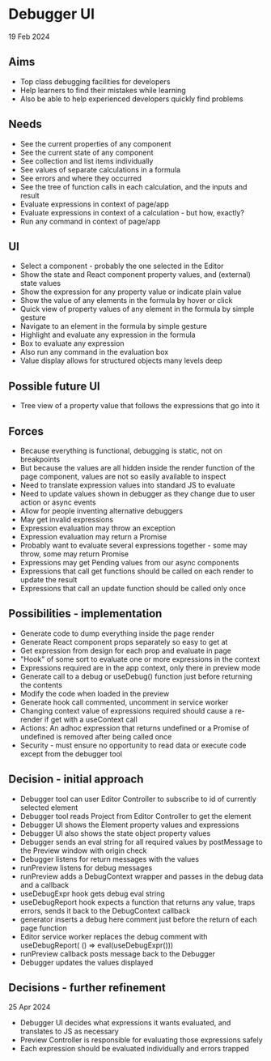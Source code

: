 Debugger UI
===========

19 Feb 2024

Aims
----

- Top class debugging facilities for developers
- Help learners to find their mistakes while learning
- Also be able to help experienced developers quickly find problems

Needs
-----

- See the current properties of any component
- See the current state of any component
- See collection and list items individually
- See values of separate calculations in a formula
- See errors and where they occurred
- See the tree of function calls in each calculation, and the inputs and result
- Evaluate expressions in context of page/app
- Evaluate expressions in context of a calculation - but how, exactly?
- Run any command in context of page/app

UI
--

- Select a component - probably the one selected in the Editor
- Show the state and React component property values, and (external) state values
- Show the expression for any property value or indicate plain value
- Show the value of any elements in the formula by hover or click
- Quick view of property values of any element in the formula by simple gesture
- Navigate to an element in the formula by simple gesture
- Highlight and evaluate any expression in the formula
- Box to evaluate any expression
- Also run any command in the evaluation box
- Value display allows for structured objects many levels deep

Possible future UI
------------------

- Tree view of a property value that follows the expressions that go into it

Forces
------

- Because everything is functional, debugging is static, not on breakpoints
- But because the values are all hidden inside the render function of the page component, values are not so easily available to inspect
- Need to translate expression values into standard JS to evaluate
- Need to update values shown in debugger as they change due to user action or async events
- Allow for people inventing alternative debuggers
- May get invalid expressions
- Expression evaluation may throw an exception
- Expression evaluation may return a Promise
- Probably want to evaluate several expressions together - some may throw, some may return Promise
- Expressions may get Pending values from our async components
- Expressions that call get functions should be called on each render to update the result
- Expressions that call an update function should be called only once

Possibilities - implementation
------------------------------

- Generate code to dump everything inside the page render
- Generate React component props separately so easy to get at
- Get expression from design for each prop and evaluate in page
- "Hook" of some sort to evaluate one or more expressions in the context
- Expressions required are in the app context, only there in preview mode
- Generate call to a debug or useDebug() function just before returning the contents
- Modify the code when loaded in the preview
- Generate hook call commented, uncomment in service worker
- Changing context value of expressions required should cause a re-render if get with a useContext call
- Actions: An adhoc expression that returns undefined or a Promise of undefined is removed after being called once
- Security - must ensure no opportunity to read data or execute code except from the debugger tool

Decision - initial approach
---------------------------

- Debugger tool can user Editor Controller to subscribe to id of currently selected element
- Debugger tool reads Project from Editor Controller to get the element
- Debugger UI shows the Element property values and expressions
- Debugger UI also shows the state object property values
- Debugger sends an eval string for all required values by postMessage to the Preview window with origin check
- Debugger listens for return messages with the values
- runPreview listens for debug messages
- runPreview adds a DebugContext wrapper and passes in the debug data and a callback
- useDebugExpr hook gets debug eval string
- useDebugReport hook expects a function that returns any value, traps errors, sends it back to the DebugContext callback
- generator inserts a debug here comment just before the return of each page function
- Editor service worker replaces the debug comment with useDebugReport( () => eval(useDebugExpr()))
- runPreview callback posts message back to the Debugger
- Debugger updates the values displayed

Decisions - further refinement
------------------------------

25 Apr 2024

- Debugger UI decides what expressions it wants evaluated, and translates to JS as necessary
- Preview Controller is responsible for evaluating those expressions safely
- Each expression should be evaluated individually and errors trapped



